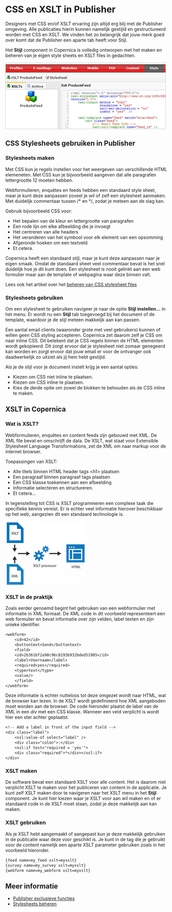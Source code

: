 # CSS en XSLT in Publisher

Designers met CSS en/of XSLT ervaring zijn altijd erg blij met de Publisher 
omgeving. Alle publicaties hierin kunnen namelijk gestijld en gestructureerd 
worden met CSS en XSLT. We vinden het zo belangrijk dat jouw merk goed 
over komt dat de Publisher een aparte tab heeft voor Stijl.

Het **Stijl** component in Copernica is volledig ontworpen met het 
maken en beheren van je eigen style sheets en XSLT files in gedachten.

![](../images/new-xslt.png)

## CSS Stylesheets gebruiken in Publisher

### Stylesheets maken

Met CSS kun je regels instellen voor het weergeven van verschillende HTML 
elemeneten. Met CSS kun je bijvoorbeeld aangeven dat alle paragrafen 
lettergrootte 12 moeten hebben.

Webformulieren, enquêtes en feeds hebben een standaard style sheet, maar 
je kunt deze aanpassen zoveel je wil of zelf een stylesheet aanmaken. 
Met duidelijk commentaar tussen /\* en \*/, zodat je meteen aan de slag 
kan.

Gebruik bijvoorbeeld CSS voor:

-   Het bepalen van de kleur en lettergrootte van paragrafen
-   Een rode lijn om elke afbeelding die je invoegt
-   Het centreren van alle headers
-   Het veranderen van het symbool voor elk element van een opsomming
-   Afgeronde hoeken om een textveld
-   Et cetera.

Copernica heeft een standaard stijl, maar je kunt deze aanpassen naar je 
eigen smaak. Omdat de standaard sheet veel commentaar bevat is het snel 
duidelijk hoe je dit kunt doen. Een stylesheet is nooit gelinkt aan een 
web formulier maar aan de template of webpagina waar deze binnen valt. 

Lees ook het artikel over het [beheren van CSS stylesheet files](./stylesheets.md)

### Stylesheets gebruiken

Om een stylesheet te gebruiken navigeer je naar de optie **Stijl instellen...** 
in het menu. Er wordt nu een **Stijl** tab toegevoegd bij het document 
of de template, waardoor je de stijl meteen makkelijk aan kan passen.

Een aantal email clients (waaronder grote met veel gebruikers)
 kunnen of willen geen CSS styling accepteren. 
Copernica zet daarom zelf je CSS om naar inline CSS. Dit betekent dat 
je CSS regels binnen de HTML elementen wordt gekopieerd. Dit zorgt ervoor 
dat je stylesheet niet zomaar genegeerd kan worden en zorgt ervoor dat 
jouw email er voor de ontvanger ook daadwerkelijk zo uitziet als jij hem 
hebt gestijld.

Als je de stijl voor je document instelt krijg je een aantal opties:

-   Kiezen om CSS niet inline te plaatsen.
-   Kiezen om CSS inline te plaatsen.
-   Kies de derde optie om zowel de blokken te behouden als de CSS inline 
    te maken.

## XSLT in Copernica

### Wat is XSLT?

Webformulieren, enquêtes en content feeds zijn gebouwd met XML. De XML 
file bevat en omschrijft de data. De XSLT, wat staat voor Extensible Stylesheet 
Language Transformations, zet de XML om naar markup voor de internet browser. 

Toepassingen van XSLT:

-   Alle titels binnen HTML header tags \<h1\> plaatsen
-   Een paragraaf binnen paragraaf tags plaatsen
-   Een CSS klasse toekennen aan een afbeelding
-   Informatie selecteren en structureren.
-   Et cetera...

In tegenstelling tot CSS is XSLT programmeren een complexe taak die 
specifieke kennis vereist. Er is echter veel informatie hierover beschikbaar 
op het web, aangezien dit een standaard technologie is.

![](../images/xslt-image.png)

### XSLT in de praktijk

Zoals eerder genoemd begint het gebruiken van een webformulier met 
informatie in XML formaat. De XML code in dit voorbeeld representeert 
een web formulier en bevat informatie over zijn velden, label texten en 
zijn unieke identifier.

    <webform>    
        <id>42</id>   
        <buttontext>Send</buttontext>   
        <field>     
        <id>2b3616f2a90c96c8193b932bded51985</id>     
        <label>Voornaam</label>     
        <required>yes</required>      
        <type>text</type>     
        <value/>    
        </field>  
    </webform>  

Deze informatie is echter nutteloos tot deze omgezet wordt naar HTML, wat 
de browser kan lezen. In de XSLT wordt gedefinieerd hoe XML aangeboden 
moet worden aan de browser. De code hieronder plaatst de label van de XML 
in een *div* met een CSS klasse. Wanneer een veld verplicht is wordt 
hier een ster achter geplaatst.

    <!-- Add a label in front of the input field -->  
    <div class="label">     
        <xsl:value-of select="label" />     
        <div class="colon">:</div>     
        <xsl:if test="required = 'yes'">
        <div class="required">*</div></xsl:if>  
    </div>

### XSLT maken

De software bevat een standaard XSLT voor alle content. Het is daarom niet 
verplicht XSLT te maken voor het publiceren van content in de applicatie. 
Je kunt zelf XSLT maken door te navigeren naar het XSLT menu in het 
**Stijl** component. Je kunt hier kiezen waar je XSLT voor aan wil maken en 
of er standaard code in de XSLT moet staan, zodat je deze makkelijk aan kan maken.

### XSLT gebruiken

Als je XSLT hebt aangemaakt of aangepast kun je deze makkelijk gebruiken 
in de publicatie waar deze voor geschikt is. Je kunt in de tag die 
je gebruikt voor de content namelijk een aparte XSLT parameter gebruiken 
zoals in het voorbeeld hieronder.

    {feed name=my_feed xslt=myxslt}     
    {survey name=my_survey xslt=myxslt}     
    {webform name=my_webform xslt=myxslt}

## Meer informatie

* [Publisher exclusieve functies](./publisher-only)
* [Stylesheets beheren](./stylesheets)
